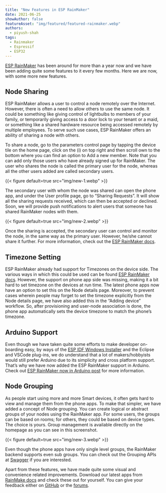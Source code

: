 ```yaml
---
title: "New Features in ESP RainMaker"
date: 2021-06-25
showAuthor: false
featureAsset: "img/featured/featured-rainmaker.webp"
authors:
  - piyush-shah
tags:
  - Rainmaker
  - Espressif
  - ESP32
---
```

[ESP RainMaker](https://rainmaker.espressif.com/) has been around for more than a year now and we have been adding quite some features to it every few months. Here we are now, with some more new features.

## Node Sharing

ESP RainMaker allows a user to control a node remotely over the Internet. However, there is often a need to allow others to use the same node. It could be something like giving control of lightbulbs to members of your family, or temporarily giving access to a door lock to your tenant or a maid, or something like a shared hardware resource being accessed remotely by multiple employees. To serve such use cases, ESP RainMaker offers an ability of sharing a node with others.

To share a node, go to the parameters control page by tapping the device tile on the home page, click on the (i) on top right and then scroll own to the bottom where you can find an option to Add a new member. Note that you can add only those users who have already signed up for RainMaker. The user who shares the node is called the primary user for the node, whereas all the other users added are called secondary users.

{{< figure
    default=true
    src="img/new-1.webp"
    >}}

The secondary user with whom the node was shared can open the phone app, and under the User profile page, go to “Sharing Requests”. It will show all the sharing requests received, which can then be accepted or declined. Soon, we will provide push notifications to alert users that someone has shared RainMaker nodes with them.

{{< figure
    default=true
    src="img/new-2.webp"
    >}}

Once the sharing is accepted, the secondary user can control and monitor the node, in the same way as the primary user. However, he/she cannot share it further. For more information, check out the [ESP RainMaker docs](https://rainmaker.espressif.com/docs/node-sharing/).

## Timezone Setting

ESP RainMaker already had support for Timezones on the device side. The various ways in which this could be used can be found [ESP RainMaker docs](http://docs.rainmaker.espressif.com/docs/product_overview/features/time-service). However, the support on phone app side was missing, making it a bit hard to set timezone on the devices at run time. The latest phone apps now have an option to set this on the Node details page. Moreover, to prevent cases wherein people may forget to set the timezone explicitly from the Node details page, we have also added this in the “Adding device” workflow. So, after provisioning and user-node association is done, the phone app automatically sets the device timezone to match the phone’s timezone.

## Arduino Support

Even though we have taken quite some efforts to make developer on-boarding easy, by ways of the [ESP IDF Windows Installer](https://docs.espressif.com/projects/esp-idf/en/latest/esp32/get-started/windows-setup.html#esp-idf-tools-installer) and the Eclipse and VSCode plug-ins, we do understand that a lot of makers/hobbyists would still prefer Arduino due to its simplicity and cross platform support. That’s why we have now added the ESP RainMaker support in Arduino. Check out [ESP RainMaker now in Arduino post](/blog/esp-rainmaker-now-in-arduino) for more information.

## Node Grouping

As people start using more and more Smart devices, it often gets hard to view and manage them from the phone apps. To make that simpler, we have added a concept of Node grouping. You can create logical or abstract groups of your nodes using the RainMaker app. For some users, the groups can be based on rooms; for others, they could be based on device types. The choice is yours. Group management is available directly on the homepage as you can see in this screenshot.

{{< figure
    default=true
    src="img/new-3.webp"
    >}}

Even though the phone apps have only single level groups, the RainMaker backend supports even sub groups. You can check out the Grouping APIs at [Swagger](https://swaggerapis.rainmaker.espressif.com/#/Device%20grouping) if you are interested.

Apart from these features, we have made quite some visual and convenience related improvements. Download our latest apps from [RainMake docs](https://docs.rainmaker.espressif.com/docs/product_overview/technical_overview/components#reference-phone-app) and check these out for yourself. You can give your feedback either on [GitHub](https://github.com/espressif/esp-rainmaker/issues) or the [forums](https://www.esp32.com/viewforum.php?f=41&sid=98f7b3da06f71d135fc2161792ffa5d0).
